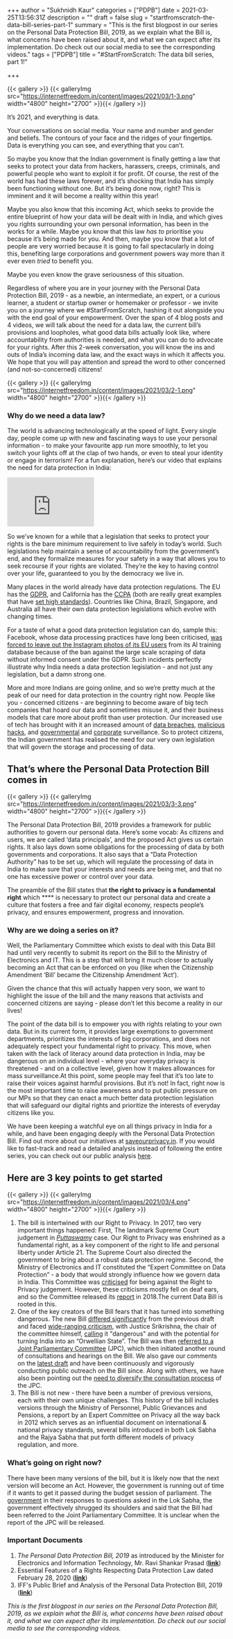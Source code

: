 +++
author = "Sukhnidh Kaur"
categories = ["PDPB"]
date = 2021-03-25T13:56:31Z
description = ""
draft = false
slug = "startfromscratch-the-data-bill-series-part-1"
summary = "This is the first blogpost in our series on the Personal Data Protection Bill, 2019, as we explain what the Bill is, what concerns have been raised about it, and what we can expect after its implementation. Do check out our social media to see the corresponding videos."
tags = ["PDPB"]
title = "#StartFromScratch: The data bill series, part 1!"

+++


{{< gallery >}}
{{< galleryImg  src="https://internetfreedom.in/content/images/2021/03/1-3.png" width="4800" height="2700" >}}{{< /gallery >}}

It’s 2021, and everything is data.

Your conversations on social media. Your name and number and gender and beliefs. The contours of your face and the ridges of your fingertips. Data is everything you can see, and everything that you can’t.

So maybe you know that the Indian government is finally getting a law that seeks to protect your data from hackers, harassers, creeps, criminals, and powerful people who want to exploit it for profit. Of course, the rest of the world has had these laws forever, and it’s shocking that India has simply been functioning without one. But it’s being done now, right? This is imminent and it will become a reality within this year!

Maybe you also know that this incoming Act, which seeks to provide the entire blueprint of how your data will be dealt with in India, and which gives you rights surrounding your own personal information, has been in the works for a while. Maybe you know that this law _has to_ prioritise you because it’s being made for you. And then, maybe you know that a lot of people are very worried because it is going to fail spectacularly in doing this, benefiting large corporations and government powers way more than it ever even _tried_ to benefit you.

Maybe you even know the grave seriousness of this situation.

Regardless of where you are in your journey with the Personal Data Protection Bill, 2019 - as a newbie, an intermediate, an expert, or a curious learner, a student or startup owner or homemaker or professor - we invite you on a journey where we #StartFromScratch, hashing it out alongside you with the end goal of your empowerment. Over the span of 4 blog posts and 4 videos, we will talk about the need for a data law, the current bill’s provisions and loopholes, what good data bills actually look like, where accountability from authorities is needed, and what you can do to advocate for your rights. After this 2-week conversation, you will know the ins and outs of India’s incoming data law, and the exact ways in which it affects you. We hope that you will pay attention and spread the word to other concerned (and not-so-concerned) citizens!

{{< gallery >}}
{{< galleryImg  src="https://internetfreedom.in/content/images/2021/03/2-1.png" width="4800" height="2700" >}}{{< /gallery >}}

### Why do we need a data law?

The world is advancing technologically at the speed of light. Every single day, people come up with new and fascinating ways to use your personal information - to make your favourite app run more smoothly, to let you switch your lights off at the clap of two hands, or even to steal your identity or engage in terrorism! For a fun explanation, here’s our video that explains the need for data protection in India:

<iframe width="200" height="113" src="https://www.youtube.com/embed/Ykl8bcxFdxo?feature=oembed" frameborder="0" allow="accelerometer; autoplay; clipboard-write; encrypted-media; gyroscope; picture-in-picture" allowfullscreen></iframe>

So we’ve known for a while that a legislation that seeks to protect your rights is the bare minimum requirement to live safely in today’s world. Such legislations help maintain a sense of accountability from the government’s end, and they formalize measures for your safety in a way that allows you to seek recourse if your rights are violated. They’re the key to having control over your life, guaranteed to you by the democracy we live in.

Many places in the world already have data protection regulations. The EU has the [GDPR](https://gdpr-info.eu/), and California has the [CCPA](https://oag.ca.gov/privacy/ccpa) (both are really great examples that have [set high standards](https://www.brookings.edu/techstream/to-enhance-data-security-federal-privacy-legislation-is-just-a-start/)). Countries like China, Brazil, Singapore, and Australia all have their own data protection legislations which evolve with changing times.

For a taste of what a good data protection legislation can do, sample this: Facebook, whose data processing practices have long been criticised, [was forced to leave out the Instagram photos of its EU users](https://onezero-medium-com.cdn.ampproject.org/c/s/onezero.medium.com/amp/p/621cc47a2a21) from its AI training database because of the ban against the large scale scraping of data without informed consent under the GDPR. Such incidents perfectly illustrate why India needs a data protection legislation - and not just any legislation, but a damn strong one.

More and more Indians are going online, and so we’re pretty much at the peak of our need for data protection in the country right now. People like you - concerned citizens - are beginning to become aware of big tech companies that hoard our data and sometimes misuse it, and their business models that care more about profit than user protection. Our increased use of tech has brought with it an increased amount of [data breaches](https://internetfreedom.in/security-incidents-and-the-personal-data-protection-bill/), [malicious hacks](https://internetfreedom.in/nso-pegasus-hack-one-year-anniversary/), and [governmental](https://internetfreedom.in/tag/watchthewatchmen/) and [corporate](https://internetfreedom.in/workplace-surveillance-your-employer-could-be-watching-you/) surveillance. So to protect citizens, the Indian government has realised the need for our very own legislation that will govern the storage and processing of data.

## **That’s where the Personal Data Protection Bill comes in**

{{< gallery >}}
{{< galleryImg  src="https://internetfreedom.in/content/images/2021/03/3-3.png" width="4800" height="2700" >}}{{< /gallery >}}

The Personal Data Protection Bill, 2019 provides a framework for public authorities to govern our personal data. Here’s some vocab: As citizens and users, we are called ‘data principals’, and the proposed Act gives us certain rights. It also lays down some obligations for the processing of data by both governments and corporations. It also says that a “Data Protection Authority” has to be set up, which will regulate the processing of data in India to make sure that your interests and needs are being met, and that no one has excessive power or control over your data.

The preamble of the Bill states that **the right to privacy is a fundamental right** which **** is necessary to protect our personal data and create a culture that fosters a free and fair digital economy, respects people’s privacy, and ensures empowerment, progress and innovation.

### Why are we doing a series on it?

Well, the Parliamentary Committee which exists to deal with this Data Bill had until very recently to submit its report on the Bill to the Ministry of Electronics and IT. This is a step that will bring it much closer to actually becoming an Act that can be enforced on you (like when the Citizenship Amendment ‘Bill’ became the Citizenship Amendment ‘Act’).

Given the chance that this will actually happen very soon, we want to highlight the issue of the bill and the many reasons that activists and concerned citizens are saying - please don’t let this become a reality in our lives!

The point of the data bill is to empower you with rights relating to your own data. But in its current form, it provides large exemptions to government departments, prioritizes the interests of big corporations, and does not adequately respect your fundamental right to privacy. This move, when taken with the lack of literacy around data protection in India, may be dangerous on an individual level - where your everyday privacy is threatened - and on a collective level, given how it makes allowances for mass surveillance.At this point, some people may feel that it’s too late to raise their voices against harmful provisions. But it’s not! In fact, right now is the most important time to raise awareness and to put public pressure on our MPs so that they can enact a much better data protection legislation that will safeguard our digital rights and prioritize the interests of everyday citizens like you.

We have been keeping a watchful eye on all things privacy in India for a while, and have been engaging deeply with the Personal Data Protection Bill. Find out more about our initiatives at [saveourprivacy.in](https://saveourprivacy.in/). If you would like to fast-track and read a detailed analysis instead of following the entire series, you can check out our public analysis [here](https://saveourprivacy.in/media/all/Brief-PDP-Bill-25.12.2020.pdf).

## **Here are 3 key points to get started**

{{< gallery >}}
{{< galleryImg  src="https://internetfreedom.in/content/images/2021/03/4.png" width="4800" height="2700" >}}{{< /gallery >}}

1. The bill is intertwined with our Right to Privacy. In 2017, two very important things happened:  First, The landmark Supreme Court judgement in [_Puttaswamy_](https://indiankanoon.org/doc/91938676/) case. Our Right to Privacy was enshrined as a fundamental right, as a key component of the right to life and personal liberty under Article 21. The Supreme Court also directed the government to bring about a robust data protection regime. Second, the Ministry of Electronics and IT constituted the “Expert Committee on Data Protection” - a body that would strongly influence how we govern data in India. This Committee was [criticised](https://indianexpress.com/article/india/citizens-group-questions-data-privacy-panel-composition-aadhaar-4924220/) for being against the Right to Privacy judgement. However, these criticisms mostly fell on deaf ears, and so the Committee released its [report](https://prsindia.org/files/bills_acts/bills_parliament/Committee%20Report%20on%20Draft%20Personal%20Data%20Protection%20Bill,%202018_0.pdf) in 2018.The current Data Bill is rooted in this.
2. One of the key creators of the Bill fears that it has turned into something dangerous. The new Bill [differed significantly](https://www.prsindia.org/theprsblog/personal-data-protection-bill-2019-how-it-differs-draft-bill) from the previous draft and faced [wide-ranging criticism](https://internetfreedom.in/here-comes-the-bill-all-dressed-in-nil/), with Justice Srikrishna, the chair of the committee himself, [calling](https://economictimes.indiatimes.com/news/economy/policy/personal-data-protection-bill-can-turn-india-into-orwellian-state-justice-bn-srikrishna/articleshow/72483355.cms) it "dangerous" and with the potential for turning India into an “Orwellian State”. The Bill was then [referred to a Joint Parliamentary Committee](https://saveourprivacy.in/blog/its-the-final-countdown-kinda-on-the-data-protection-bill-saveourprivacy) (JPC), which then initiated another round of consultations and hearings on the Bill. We also gave our comments on the [latest draft](https://internetfreedom.in/essential-features-of-a-rights-respecting-data-protection-law/) and have been continuously and vigorously conducting public outreach on the Bill since. Along with others, we have also been pointing out the [need to diversify the consultation process](https://internetfreedom.in/strengthening-the-working-of-the-jpc-on-the-pdpb/) of the JPC.
3. The Bill is not new - there have been a number of previous versions, each with their own unique challenges. This history of the bill includes versions through the Ministry of Personnel, Public Grievances and Pensions, a report by an Expert Committee on Privacy all the way back in 2012 which serves as an influential document on international & national privacy standards, several bills introduced in both Lok Sabha and the Rajya Sabha that put forth different models of privacy regulation, and more.

### What’s going on right now?

There have been many versions of the bill, but it is likely now that the next version will become an Act. However, the government is running out of time if it wants to get it passed during the budget session of parliament. The [government](https://www.medianama.com/2021/03/223-pdp-bill-parliament/) in their responses to questions asked in the Lok Sabha, the government effectively shrugged its shoulders and said that the Bill had been referred to the Joint Parliamentary Committee. It is unclear when the report of the JPC will be released.

### **Important Documents**

1. _The Personal Data Protection Bill, 2019_ as introduced by the Minister for Electronics and Information Technology, Mr. Ravi Shankar Prasad ([**link**](https://www.prsindia.org/sites/default/files/bill_files/Personal%20Data%20Protection%20Bill%2C%202019.pdf))
2. Essential Features of a Rights Respecting Data Protection Law dated February 28, 2020 ([**link**](https://internetfreedom.in/essential-features-of-a-rights-respecting-data-protection-law/))
3. IFF's Public Brief and Analysis of the Personal Data Protection Bill, 2019 ([**link**](https://saveourprivacy.in/media/all/Brief-PDP-Bill-25.12.2020.pdf))

_This is the first blogpost in our series on the Personal Data Protection Bill, 2019, as we explain what the Bill is, what concerns have been raised about it, and what we can expect after its implementation. Do check out our social media to see the corresponding videos._

